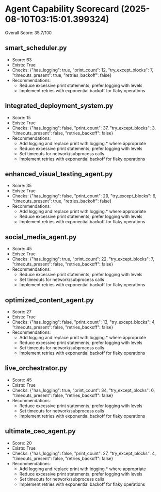 # Agent Capability Scorecard (2025-08-10T03:15:01.399324)
Overall Score: 35.7/100

## smart_scheduler.py
- Score: 63
- Exists: True
- Checks: {"has_logging": true, "print_count": 12, "try_except_blocks": 7, "timeouts_present": true, "retries_backoff": false}
- Recommendations:
  - Reduce excessive print statements; prefer logging with levels
  - Implement retries with exponential backoff for flaky operations

## integrated_deployment_system.py
- Score: 15
- Exists: True
- Checks: {"has_logging": false, "print_count": 37, "try_except_blocks": 3, "timeouts_present": false, "retries_backoff": false}
- Recommendations:
  - Add logging and replace print with logging.* where appropriate
  - Reduce excessive print statements; prefer logging with levels
  - Set timeouts for network/subprocess calls
  - Implement retries with exponential backoff for flaky operations

## enhanced_visual_testing_agent.py
- Score: 35
- Exists: True
- Checks: {"has_logging": false, "print_count": 29, "try_except_blocks": 6, "timeouts_present": true, "retries_backoff": false}
- Recommendations:
  - Add logging and replace print with logging.* where appropriate
  - Reduce excessive print statements; prefer logging with levels
  - Implement retries with exponential backoff for flaky operations

## social_media_agent.py
- Score: 45
- Exists: True
- Checks: {"has_logging": true, "print_count": 22, "try_except_blocks": 7, "timeouts_present": false, "retries_backoff": false}
- Recommendations:
  - Reduce excessive print statements; prefer logging with levels
  - Set timeouts for network/subprocess calls
  - Implement retries with exponential backoff for flaky operations

## optimized_content_agent.py
- Score: 27
- Exists: True
- Checks: {"has_logging": false, "print_count": 13, "try_except_blocks": 4, "timeouts_present": false, "retries_backoff": false}
- Recommendations:
  - Add logging and replace print with logging.* where appropriate
  - Reduce excessive print statements; prefer logging with levels
  - Set timeouts for network/subprocess calls
  - Implement retries with exponential backoff for flaky operations

## live_orchestrator.py
- Score: 45
- Exists: True
- Checks: {"has_logging": true, "print_count": 34, "try_except_blocks": 6, "timeouts_present": false, "retries_backoff": false}
- Recommendations:
  - Reduce excessive print statements; prefer logging with levels
  - Set timeouts for network/subprocess calls
  - Implement retries with exponential backoff for flaky operations

## ultimate_ceo_agent.py
- Score: 20
- Exists: True
- Checks: {"has_logging": false, "print_count": 27, "try_except_blocks": 4, "timeouts_present": false, "retries_backoff": false}
- Recommendations:
  - Add logging and replace print with logging.* where appropriate
  - Reduce excessive print statements; prefer logging with levels
  - Set timeouts for network/subprocess calls
  - Implement retries with exponential backoff for flaky operations
